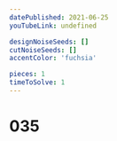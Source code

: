 ```yaml
---
datePublished: 2021-06-25
youTubeLink: undefined

designNoiseSeeds: []
cutNoiseSeeds: []
accentColor: 'fuchsia'

pieces: 1
timeToSolve: 1
---
```


# 035
